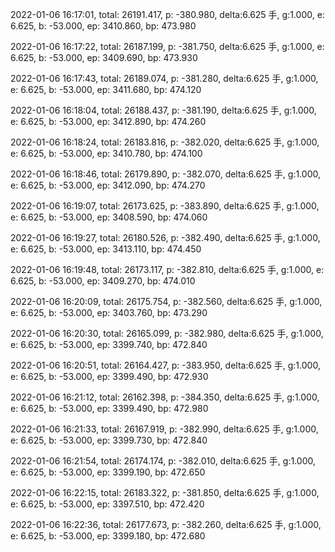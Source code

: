 2022-01-06 16:17:01, total: 26191.417, p: -380.980, delta:6.625 手, g:1.000, e: 6.625, b: -53.000, ep: 3410.860, bp: 473.980

2022-01-06 16:17:22, total: 26187.199, p: -381.750, delta:6.625 手, g:1.000, e: 6.625, b: -53.000, ep: 3409.690, bp: 473.930

2022-01-06 16:17:43, total: 26189.074, p: -381.280, delta:6.625 手, g:1.000, e: 6.625, b: -53.000, ep: 3411.680, bp: 474.120

2022-01-06 16:18:04, total: 26188.437, p: -381.190, delta:6.625 手, g:1.000, e: 6.625, b: -53.000, ep: 3412.890, bp: 474.260

2022-01-06 16:18:24, total: 26183.816, p: -382.020, delta:6.625 手, g:1.000, e: 6.625, b: -53.000, ep: 3410.780, bp: 474.100

2022-01-06 16:18:46, total: 26179.890, p: -382.070, delta:6.625 手, g:1.000, e: 6.625, b: -53.000, ep: 3412.090, bp: 474.270

2022-01-06 16:19:07, total: 26173.625, p: -383.890, delta:6.625 手, g:1.000, e: 6.625, b: -53.000, ep: 3408.590, bp: 474.060

2022-01-06 16:19:27, total: 26180.526, p: -382.490, delta:6.625 手, g:1.000, e: 6.625, b: -53.000, ep: 3413.110, bp: 474.450

2022-01-06 16:19:48, total: 26173.117, p: -382.810, delta:6.625 手, g:1.000, e: 6.625, b: -53.000, ep: 3409.270, bp: 474.010

2022-01-06 16:20:09, total: 26175.754, p: -382.560, delta:6.625 手, g:1.000, e: 6.625, b: -53.000, ep: 3403.760, bp: 473.290

2022-01-06 16:20:30, total: 26165.099, p: -382.980, delta:6.625 手, g:1.000, e: 6.625, b: -53.000, ep: 3399.740, bp: 472.840

2022-01-06 16:20:51, total: 26164.427, p: -383.950, delta:6.625 手, g:1.000, e: 6.625, b: -53.000, ep: 3399.490, bp: 472.930

2022-01-06 16:21:12, total: 26162.398, p: -384.350, delta:6.625 手, g:1.000, e: 6.625, b: -53.000, ep: 3399.490, bp: 472.980

2022-01-06 16:21:33, total: 26167.919, p: -382.990, delta:6.625 手, g:1.000, e: 6.625, b: -53.000, ep: 3399.730, bp: 472.840

2022-01-06 16:21:54, total: 26174.174, p: -382.010, delta:6.625 手, g:1.000, e: 6.625, b: -53.000, ep: 3399.190, bp: 472.650

2022-01-06 16:22:15, total: 26183.322, p: -381.850, delta:6.625 手, g:1.000, e: 6.625, b: -53.000, ep: 3397.510, bp: 472.420

2022-01-06 16:22:36, total: 26177.673, p: -382.260, delta:6.625 手, g:1.000, e: 6.625, b: -53.000, ep: 3399.180, bp: 472.680